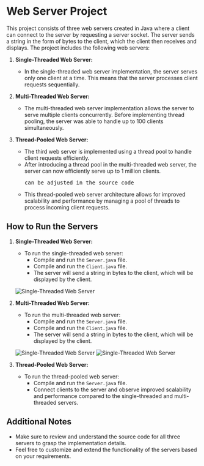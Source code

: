 # Web Server Project

This project consists of three web servers created in Java where a client can connect to the server by requesting a server socket. The server sends a string in the form of bytes to the client, which the client then receives and displays. The project includes the following web servers:

1. **Single-Threaded Web Server:**
   - In the single-threaded web server implementation, the server serves only one client at a time. This means that the server processes client requests sequentially.

2. **Multi-Threaded Web Server:**
   - The multi-threaded web server implementation allows the server to serve multiple clients concurrently. Before implementing thread pooling, the server was able to handle up to 100 clients simultaneously.

3. **Thread-Pooled Web Server:**
   - The third web server is implemented using a thread pool to handle client requests efficiently.
   - After introducing a thread pool in the multi-threaded web server, the server can now efficiently serve up to 1 million clients.
     <pre>can be adjusted in the source code</pre>
   - This thread-pooled web server architecture allows for improved scalability and performance by managing a pool of threads to process incoming client requests.

## How to Run the Servers

1. **Single-Threaded Web Server:**
   - To run the single-threaded web server:
     - Compile and run the `Server.java` file.
     - Compile and run the `Client.java` file.
     - The server will send a string in bytes to the client, which will be displayed by the client.
    
    ![Single-Threaded Web Server](images/single_threaded_server.png)

2. **Multi-Threaded Web Server:**
   - To run the multi-threaded web server:
     - Compile and run the `Server.java` file.
     - Compile and run the `Client.java` file.
     - The server will send a string in bytes to the client, which will be displayed by the client.

    ![Single-Threaded Web Server](images/single_threaded_server.png)
    ![Single-Threaded Web Server](images/single_threaded_client.png)
      
3. **Thread-Pooled Web Server:**
   - To run the thread-pooled web server:
     - Compile and run the `Server.java` file.
     - Connect clients to the server and observe improved scalability and performance compared to the single-threaded and multi-threaded servers.

## Additional Notes
- Make sure to review and understand the source code for all three servers to grasp the implementation details.
- Feel free to customize and extend the functionality of the servers based on your requirements.
